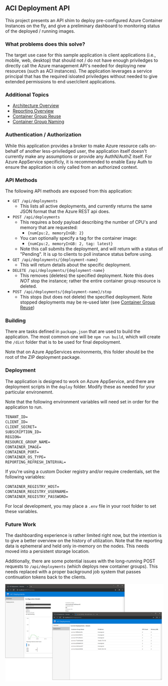 ## ACI Deployment API

This project presents an API shim to deploy pre-configured Azure Container Instances on the fly, and give a preliminary dashboard to monitoring status of the deployed / running images. 

### What problems does this solve?

The target use case for this sample application is client applications (i.e., mobile, web, desktop) that should not / do not have enough priviledges to directly call the Azure management API's needed for deploying new resources (such as ACI instances). The application leverages a service principal that has the required isloated priviledges without needed to give extended permissions to end user/client applications.

### Additional Topics

* [Architecture Overview](docs/ArchitectureOverview.md)
* [Reporting Overview](docs/ReportingOverview.md)
* [Container Group Reuse](docs/ContainerGroupReuse.md)
* [Container Group Naming](docs/ContainerGroupNaming.md)

### Authentication / Authorization

While this application provides a broker to make Azure resource calls on-behalf of another less-priviledged user, the application itself doesn't currently make any assumptions or provide any AuthN/AuthZ itself. For Azure AppService specificly, it is recommended to enable Easy Auth to ensure the application is only called from an authorized context.

### API Methods

The following API methods are exposed from this application:

* `GET /api/deployments`
    * This lists all active deployments, and currently returns the same JSON format that the Azure REST api does.
* `POST /api/deployments`
    * This requires a body payload describing the number of CPU's and memory that are requested:
        * `{numCpu:2, memoryInGB: 2}`
    * You can optionally specify a tag for the container image:
        * `{numCpu:2, memoryInGB: 2, tag: latest}`
    * Note this call submits the deployment, and will return with a status of "Pending". It is up to clients to poll instance status before using.
* `GET /api/deployments/{deployment-name}`
    * This will return details about the specific deployment.
* `DELETE /api/deployments/{deployment-name}`
    * This removes (deletes) the specified deployment. Note this does *NOT* stop the instance; rather the entire container group resource is deleted.
* `POST /api/deployments/{deployment-name}/stop`
    * This stops (but does not delete) the specified deployment. Note stopped deployments may be re-used later (see [Container Group Reuse](docs/ContainerGroupReuse.md))

### Building

There are tasks defined in `package.json` that are used to build the application. The most common one will be `npm run build`, which will create the `/dist` folder that is to be used for final depoloyment. 

Note that on Azure AppServices environments, this folder should be the root of the ZIP deployment package.

### Deployment

The application is designed to work on Azure AppService, and there are deployment scripts in the `deploy` folder. Modify these as needed for your particular environemnt.

Note that the following environment variables will need set in order for the application to run. 

```
TENANT_ID=
CLIENT_ID=
CLIENT_SECRET=
SUBSCRIPTION_ID=
REGION=
RESOURCE_GROUP_NAME=
CONTAINER_IMAGE=
CONTAINER_PORT=
CONTAINER_OS_TYPE=
REPORTING_REFRESH_INTERVAL=
```

If you're using a custom Docker registry and/or require credentials, set the following variables:

```
CONTAINER_REGISTRY_HOST=
CONTAINER_REGISTRY_USERNAME=
CONTAINER_REGISTRY_PASSWORD=
```

For local development, you may place a `.env` file in your root folder to set these variables.

### Future Work

The dashboarding experience is rather limited right now, but the intention is to give a better overview on the history of utilization. Note that the reporting data is ephemeral and held only in-memory on the nodes. This needs moved into a persistent storage location.

Additionally, there are some potential issues with the long-running POST requests to `/api/deployments` (which deploys new container groups). This needs replaced with a proper background job system that passes continuation tokens back to the clients.

![Screenshot](docs/basic-screenshot.png)
